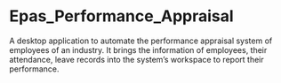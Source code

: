 # Epas_Performance_Appraisal
A desktop application to automate the performance appraisal system of employees of an industry. It brings the information of employees, their attendance, leave records into the system’s workspace to report their performance. 
